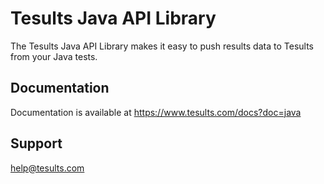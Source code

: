 # Tesults Java API Library

The Tesults Java API Library makes it easy to push results data to Tesults from your Java tests.


## Documentation

Documentation is available at https://www.tesults.com/docs?doc=java


## Support

help@tesults.com